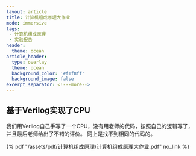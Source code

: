 ```yaml
---
layout: article
title: 计算机组成原理大作业
mode: immersive
tags:
 - 计算机组成原理
 - 实验报告
header:
  theme: ocean
article_header:
  type: overlay
  theme: ocean
  background_color: '#f1f8ff'
  background_image: false
excerpt_separator: <!---more-->
---
```


## 基于Verilog实现了CPU

我们用Verilog自己手写了一个CPU，没有用老师的代码，按照自己的逻辑写了，并且最后老师给出了不错的评价。
网上是找不到相同的代码的。
<!---more-->
{% pdf "/assets/pdf/计算机组成原理/计算机组成原理大作业.pdf" no_link %}
